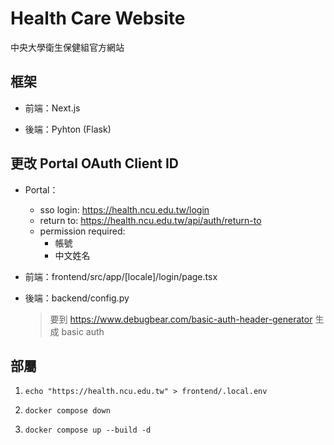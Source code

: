 # Health Care Website

中央大學衛生保健組官方網站

## 框架

- 前端：Next.js

- 後端：Pyhton (Flask)

## 更改 Portal OAuth Client ID

- Portal：

  - sso login: https://health.ncu.edu.tw/login
  - return to: https://health.ncu.edu.tw/api/auth/return-to
  - permission required:
    - 帳號
    - 中文姓名
  
- 前端：frontend/src/app/[locale]/login/page.tsx

- 後端：backend/config.py

  > 要到 <https://www.debugbear.com/basic-auth-header-generator> 生成 basic auth

## 部屬

1. `echo "https://health.ncu.edu.tw" > frontend/.local.env`

2. `docker compose down`

3. `docker compose up --build -d`

